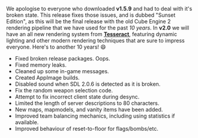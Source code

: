 We apologise to everyone who downloaded **v1.5.9** and had to deal with it's broken state. This release fixes those issues, and is dubbed "Sunset Edition", as this will be the final release with the old Cube Engine 2 rendering pipeline that we have used for the past *10 years*. In **v2.0** we will have an all new rendering system from **[Tesseract](http://tesseract.gg/)**, featuring dynamic lighting and other modern rendering techniques that are sure to impress everyone. Here's to another 10 years! :smile:

- Fixed broken release packages. Oops.
- Fixed memory leaks.
- Cleaned up some in-game messages.
- Created AppImage builds.
- Disabled sound when SDL 2.0.6 is detected as it is broken.
- Fix the random weapon selection code.
- Attempt to fix incorrect client state during desync.
- Limited the length of server descriptions to 80 characters.
- New maps, mapmodels, and vanity items have been added.
- Improved team balancing mechanics, including using statistics if available.
- Improved behaviour of reset-to-floor for flags/bombs/etc.
